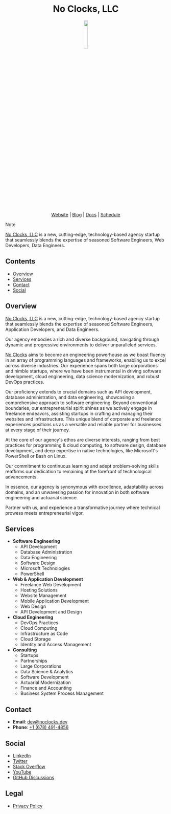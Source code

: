 <h1 align="center">No Clocks, LLC</h1>

<p align="center">
 <img src="https://github.com/noclocks/.github/assets/32652297/6af2998d-ae34-4aaf-b0db-e8d1cf2217bd" width="15%" />
</p>

<p align="center">
  <a href="https://website.noclocks.dev">Website</a> |
  <a href="https://blog.noclocks.dev">Blog</a> |
  <a href="https://docs.noclocks.dev">Docs</a> |
  <a href="https://cal.com/team/noclocks">Schedule</a>
</p>

> [!NOTE]
> [No Clocks, LLC](https://github.com/noclocks) is a new, cutting-edge, technology-based agency startup that seamlessly blends the expertise of seasoned Software Engineers, Web Developers, Data Engineers.

## Contents

- [Overview](#overview)
- [Services](#services)
- [Contact](#contact)
- [Social](#social)

## Overview

[No Clocks, LLC](https://github.com/noclocks) is a new, cutting-edge, technology-based agency startup that seamlessly blends the expertise of seasoned Software Engineers, Application Developers, and Data Engineers. 

Our agency embodies a rich and diverse background, navigating through dynamic and progressive environments to deliver unparalleled services.

[No Clocks](https://github.com/noclocks) aims to become an engineering powerhouse as we boast fluency in an array of programming languages and frameworks, enabling us to excel across diverse industries. Our experience spans both large corporations and nimble startups, where we have been instrumental in driving software development, cloud engineering, data science modernization, and robust DevOps practices.

Our proficiency extends to crucial domains such as API development, database administration, and data engineering, showcasing a comprehensive approach to software engineering. Beyond conventional boundaries, our entrepreneurial spirit shines as we actively engage in freelance endeavors, assisting startups in crafting and managing their websites and infrastructure. This unique blend of corporate and freelance experiences positions us as a versatile and reliable partner for businesses at every stage of their journey.

At the core of our agency's ethos are diverse interests, ranging from best practices for programming & cloud computing, to software design, database development, and deep expertise in native technologies, like Microsoft's PowerShell or Bash on Linux. 

Our commitment to continuous learning and adept problem-solving skills reaffirms our dedication to remaining at the forefront of technological advancements.

In essence, our agency is synonymous with excellence, adaptability across domains, and an unwavering passion for innovation in both software engineering and actuarial science.

Partner with us, and experience a transformative journey where technical prowess meets entrepreneurial vigor.

## Services

- **Software Engineering**
  - API Development
  - Database Administration
  - Data Engineering
  - Software Design
  - Microsoft Technologies
  - PowerShell
- **Web & Application Development**
  - Freelance Web Development
  - Hosting Solutions
  - Website Management
  - Mobile Application Development
  - Web Design
  - API Development and Design
- **Cloud Engineering**
  - DevOps Practices
  - Cloud Computing
  - Infrastructure as Code
  - Cloud Storage
  - Identity and Access Management
- **Consulting**
  - Startups
  - Partnerships
  - Large Corporations
  - Data Science & Analytics
  - Software Development
  - Actuarial Modernization
  - Finance and Accounting
  - Business System Process Management

## Contact

- **Email**: [dev@noclocks.dev](mailto:dev@noclocks.dev)
- **Phone**: [+1 (678) 491-4856](tel:167784914856)

## Social

- [LinkedIn](https://www.linkedin.com/company/noclocks)
- [Twitter](https://www.twitter.com/noclocksdev)
- [Stack Overflow](https://www.stackoverflow.com/)
- [YouTube](https://www.youtube.com)
- [GitHub Discussions](https://github.com/orgs/noclocks/discussions)

## Legal

- [Privacy Policy](https://docs.noclocks.dev/legal/privacy-policy/privacy-policy.html)

<!--
- 
- [Facebook]()
- [Instagram]()
- [GitHub]()
-->

<!--

**Here are some ideas to get you started:**

🙋‍♀️ A short introduction - what is your organization all about?
🌈 Contribution guidelines - how can the community get involved?
👩‍💻 Useful resources - where can the community find your docs? Is there anything else the community should know?
🍿 Fun facts - what does your team eat for breakfast?
🧙 Remember, you can do mighty things with the power of [Markdown](https://docs.github.com/github/writing-on-github/getting-started-with-writing-and-formatting-on-github/basic-writing-and-formatting-syntax)
-->
